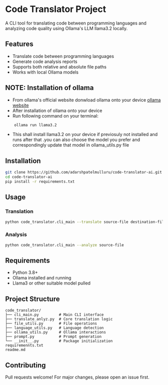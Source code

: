 # Code Translator Project

A CLI tool for translating code between programming languages and analyzing code quality using Ollama's LLM llama3.2 locally.

## Features
- Translate code between programming languages
- Generate code analysis reports
- Supports both relative and absolute file paths
- Works with local Ollama models

## NOTE: Installation of ollama
- From ollama's official website donwload ollama onto your device 
  [ollama website](https://ollama.com/)
- After installation of ollama onto your device
- Run following command on your terminal:
```bash
    ollama run llama3.2 
```
- This shall install llama3.2 on your device if previosuly not installed and runs after that .you can also choose the model you prefer and correspondingly update that model in ollama_utils.py file


## Installation
```bash
git clone https://github.com/adarshpatelmulluru/code-translator-ai.git
cd code-translator-ai
pip install -r requirements.txt
```

## Usage
### Translation
```bash
python code_translator.cli_main --translate source-file destination-file
```

### Analysis
```bash
python code_translator.cli_main --analyze source-file
```


## Requirements
- Python 3.8+
- Ollama installed and running
- Llama3 or other suitable model pulled

## Project Structure
```
code_translator/
├── cli_main.py         # Main CLI interface
├── translate_anlyz.py  # Core translation logic
├── file_utils.py       # File operations
├── language_utils.py   # Language detection
├── ollama_utils.py     # Ollama interactions
├── prompt.py           # Prompt generation
└── __init__.py         # Package initialization
requiremennts.txt
readme.md
```

## Contributing
Pull requests welcome! For major changes, please open an issue first.

